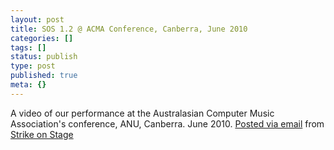 ```yaml
---
layout: post
title: SOS 1.2 @ ACMA Conference, Canberra, June 2010
categories: []
tags: []
status: publish
type: post
published: true
meta: {}
---
```




A video of our performance at the Australasian Computer Music Association's conference, ANU, Canberra. June 2010. 
[Posted via email](http://posterous.com)  from 
[Strike on Stage](http://strikeonstage.posterous.com/sos-12-acma-conference-canberra-june-2010)
